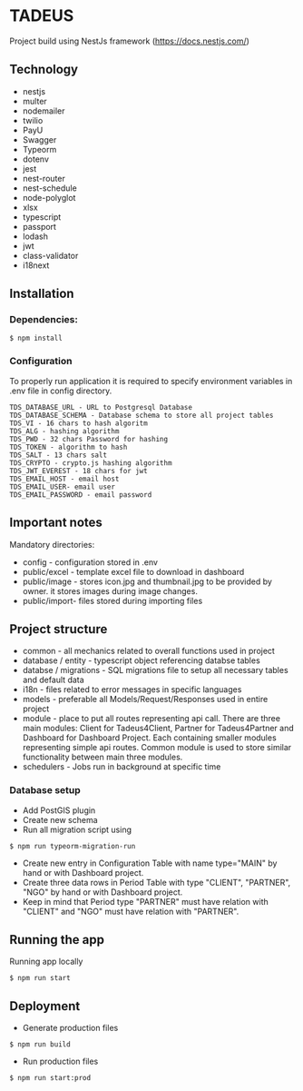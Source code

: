 # TADEUS

Project build using NestJs framework (https://docs.nestjs.com/)   

##  Technology
- nestjs
- multer
- nodemailer
- twilio
- PayU
- Swagger
- Typeorm
- dotenv
- jest
- nest-router
- nest-schedule
- node-polyglot
- xlsx
- typescript
- passport
- lodash
- jwt
- class-validator
- i18next

## Installation

### Dependencies:
```
$ npm install
```

### Configuration
To properly run application it is required to specify environment variables in .env file in config directory. 

```
TDS_DATABASE_URL - URL to Postgresql Database
TDS_DATABASE_SCHEMA - Database schema to store all project tables
TDS_VI - 16 chars to hash algoritm
TDS_ALG - hashing algorithm
TDS_PWD - 32 chars Password for hashing
TDS_TOKEN - algorithm to hash 
TDS_SALT - 13 chars salt
TDS_CRYPTO - crypto.js hashing algorithm
TDS_JWT_EVEREST - 18 chars for jwt
TDS_EMAIL_HOST - email host
TDS_EMAIL_USER- email user
TDS_EMAIL_PASSWORD - email password
```

## Important notes
Mandatory directories:
- config - configuration stored in .env
-  public/excel - template excel file to download in dashboard
- public/image - stores icon.jpg and thumbnail.jpg to be provided by owner. it stores images during image changes. 
- public/import- files stored during importing files

## Project structure
- common - all mechanics related to overall functions used in project
- database / entity - typescript object referencing databse tables
- databse / migrations - SQL migrations file to setup all necessary tables and default data
- i18n - files related to error messages in specific languages
- models - preferable all Models/Request/Responses used in entire project
- module - place to put all routes representing api call. There are three main modules: Client for Tadeus4Client, Partner for Tadeus4Partner and Dashboard for Dashboard Project. Each containing smaller modules representing simple api routes. Common module is used to store similar functionality between main three modules.
- schedulers - Jobs run in background at specific time

### Database setup
- Add PostGIS plugin
- Create new schema
- Run all migration script using
```
$ npm run typeorm-migration-run
```
- Create new entry in Configuration Table with name type="MAIN" by hand or with Dashboard project.
- Create three data rows in Period Table with type "CLIENT", "PARTNER", "NGO" by hand or with Dashboard project.
- Keep in mind that Period type "PARTNER" must have relation with "CLIENT" and "NGO" must have relation with "PARTNER".


## Running the app
Running app locally
```
$ npm run start
```

## Deployment
- Generate production files
```
$ npm run build
```
- Run production files
```
$ npm run start:prod
```